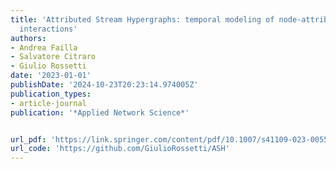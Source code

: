 ```yaml
---
title: 'Attributed Stream Hypergraphs: temporal modeling of node-attributed high-order
  interactions'
authors:
- Andrea Failla
- Salvatore Citraro
- Giulio Rossetti
date: '2023-01-01'
publishDate: '2024-10-23T20:23:14.974005Z'
publication_types:
- article-journal
publication: '*Applied Network Science*'


url_pdf: 'https://link.springer.com/content/pdf/10.1007/s41109-023-00555-6.pdf'
url_code: 'https://github.com/GiulioRossetti/ASH'
---
```

